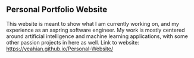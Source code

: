 ## Personal Portfolio Website

This website is meant to show what I am currently working on, and my experience as an aspring software engineer. My work is mostly centered around artificial intelligence and machine learning applications, with some other passion projects in here as well.
Link to website: https://yeahian.github.io/Personal-Website/
